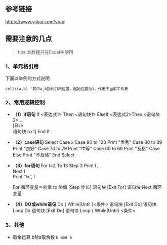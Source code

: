## 参考链接  
https://www.yiibai.com/vba/

## 需要注意的几点  
> tips:本教程只在Excel中使用
### 1、单元格引用
下面以举例的方式说明
```vba
cells(a,b) '其中a,b指代引用位置，起始位置为1，作用于当前工作表
```
### 2、常用逻辑控制
* __（1）if语句__
If <表达式1> Then
		    <语句块1>
	 ElseIf <表达式2>Then
		   <语句块2>
		        …		
	 [Else  
		  语句块 n+1]
 End If  
 
* __（2）case语句__
Select Case x 
   Case 90 to 100
      Print "优秀"
   Case 80 to 89
      Print "良好"
   Case 70 to 79
      Print "中等"
   Case 60 to 69
      Print "及格"
   Case Else 
      Print "不及格"
End Select
* __（3）for语句__
For  I=2  To  13  Step   3 
            Print  I ,                                   
       Next I                                                    
       Print “I=“, I    

    For 循环变量＝初值 to 终值 [Step  步长]
   	 语句块
	[Exit For]
    	 语句块
    Next 循环变量
* __（4）DO或while语句__
Do { While|Until }<条件> 
         语句块
         [Exit  Do]
         语句块
   Loop
Do 
    	    语句块
	        [Exit  Do]
	        语句块
	Loop { While|Until} <条件>

### 3、其他
* 取余运算 b除a取余数 `b mod a` 